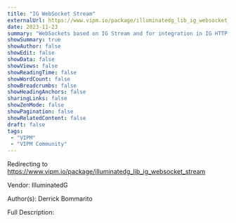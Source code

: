 ```yaml
---
title: "IG WebSocket Stream"
externalUrl: https://www.vipm.io/package/illuminatedg_lib_ig_websocket_stream
date: 2023-11-23
summary: "WebSockets based on IG Stream and for integration in IG HTTP Server"
showSummary: true
showAuthor: false
showEdit: false
showData: false
showViews: false
showReadingTime: false
showWordCount: false
showBreadcrumbs: false
showHeadingAnchors: false
sharingLinks: false
showZenMode: false
showPagination: false
showRelatedContent: false
draft: false
tags:
 - "VIPM"
 - "VIPM Community"
---
```


Redirecting to https://www.vipm.io/package/illuminatedg_lib_ig_websocket_stream

Vendor: IlluminatedG

Author(s): Derrick Bommarito
 
Full Description:
